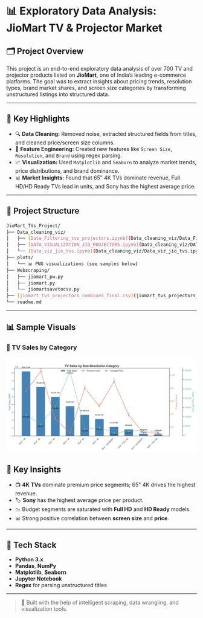 # 📊 Exploratory Data Analysis: JioMart TV & Projector Market

## 🗂️ Project Overview
This project is an end-to-end exploratory data analysis of over 700 TV and projector products listed on **JioMart**, one of India’s leading e-commerce platforms. The goal was to extract insights about pricing trends, resolution types, brand market shares, and screen size categories by transforming unstructured listings into structured data.

---

## 🚀 Key Highlights
- 🔍 **Data Cleaning:** Removed noise, extracted structured fields from titles, and cleaned price/screen size columns.
- 🧠 **Feature Engineering:** Created new features like `Screen Size`, `Resolution`, and `Brand` using regex parsing.
- 📈 **Visualization:** Used `Matplotlib` and `Seaborn` to analyze market trends, price distributions, and brand dominance.
- 📊 **Market Insights:** Found that 65" 4K TVs dominate revenue, Full HD/HD Ready TVs lead in units, and Sony has the highest average price.

---

## 📁 Project Structure

```bash
JioMart_TVs_Project/
├── Data_cleaning_viz/
│   ├── [Data_Filtering_tvs_projectors.ipynb](Data_cleaning_viz/Data_Filtering_tvs_projectors.ipynb)
│   ├── [DATA_VISUALIZATION_JIO_PROJECTORS.ipynb](Data_cleaning_viz/DATA_VISUALIZATION_JIO_PROJECTORS.ipynb)
│   └── [Data_viz_jio_tvs.ipynb](Data_cleaning_viz/Data_viz_jio_tvs.ipynb)
├── plots/
│   └── 📊 PNG visualizations (see samples below)
├── Webscraping/
│   ├── jiomart_pw.py
│   ├── jiomart.py
│   └── jiomartsavetocsv.py
├── [jiomart_tvs_projectors_combined_final.csv](jiomart_tvs_projectors_combined_final.csv)
└── readme.md
```

---

## 📊 Sample Visuals

### 🔸 TV Sales by Category
![TV Sales by Category](plots/tv_sales_by_category.png)



## 📌 Key Insights
- 📺 **4K TVs** dominate premium price segments; 65" 4K drives the highest revenue.
- 🏷️ **Sony** has the highest average price per product.
- 📉 Budget segments are saturated with **Full HD** and **HD Ready** models.
- 📊 Strong positive correlation between **screen size** and **price**.

---

## 🧰 Tech Stack
- **Python 3.x**
- **Pandas**, **NumPy**
- **Matplotlib**, **Seaborn**
- **Jupyter Notebook**
- **Regex** for parsing unstructured titles

---

> 🤖 Built with the help of intelligent scraping, data wrangling, and visualization tools.
